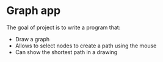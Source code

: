 # Graph app
The goal of project is to write a program that:
* Draw a graph
* Allows to select nodes to create a path using the mouse
* Can show the shortest path in a drawing
